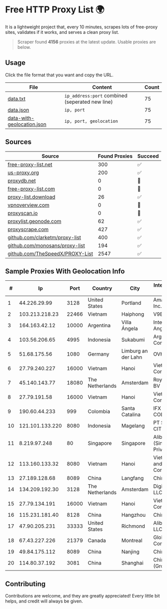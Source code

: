 
# Free HTTP Proxy List 🌍

It is a lightweight project that, every 10 minutes, scrapes lots of free-proxy sites, validates if it works, and serves a clean proxy list.


> Scraper found **4156** proxies at the latest update. Usable proxies are below.

## Usage

Click the file format that you want and copy the URL.


|File|Content|Count|
|----|-------|-----|
|[data.txt](https://raw.githubusercontent.com/themiralay/Proxy-List-World/master/data.txt)|`ip_address:port` combined (seperated new line)|75|
|[data.json](https://raw.githubusercontent.com/themiralay/Proxy-List-World/master/data.json)|`ip, port`|75|
|[data-with-geolocation.json](https://raw.githubusercontent.com/themiralay/Proxy-List-World/master/data-with-geolocation.json)|`ip, port, geolocation`|75|

## Sources

|Source|Found Proxies|Succeed|
|------|-------------|-------|
|[free-proxy-list.net](https://free-proxy-list.net)|300|✅|
|[us-proxy.org](https://www.us-proxy.org)|200|✅|
|[proxydb.net](http://proxydb.net)|0|🚫|
|[free-proxy-list.com](https://free-proxy-list.com/?page=&port=&type%5B%5D=http&type%5B%5D=https&up_time=0&search=Search)|0|🚫|
|[proxy-list.download](https://www.proxy-list.download/HTTP)|26|✅|
|[vpnoverview.com](https://vpnoverview.com/privacy/anonymous-browsing/free-proxy-servers)|0|🚫|
|[proxyscan.io](https://www.proxyscan.io)|0|🚫|
|[proxylist.geonode.com](https://proxylist.geonode.com/api/proxy-list?limit=300&page=1&sort_by=lastChecked&sort_type=desc&protocols=http,https)|62|✅|
|[proxyscrape.com](https://api.proxyscrape.com/v2/?request=displayproxies&protocol=http&timeout=10000&country=all&ssl=all&anonymity=all)|427|✅|
|[github.com/clarketm/proxy-list](https://raw.githubusercontent.com/clarketm/proxy-list/master/proxy-list-raw.txt)|400|✅|
|[github.com/monosans/proxy-list](https://raw.githubusercontent.com/monosans/proxy-list/main/proxies/http.txt)|194|✅|
|[github.com/TheSpeedX/PROXY-List](https://raw.githubusercontent.com/TheSpeedX/PROXY-List/master/http.txt)|2547|✅|


## Sample Proxies With Geolocation Info

|#|Ip|Port|Country|City|Internet Service Provider|
|-|--|----|-------|----|-------------------------|
|1|44.226.29.99|3128|United States|Portland|Amazon.com, Inc.|
|2|103.213.218.23|22466|Vietnam|Haiphong|V9ERP|
|3|164.163.42.12|10000|Argentina|Villa Ángela|Interret Villa Angela SRL|
|4|103.56.206.65|4995|Indonesia|Sukabumi|Argon Data Communication|
|5|51.68.175.56|1080|Germany|Limburg an der Lahn|OVH SAS|
|6|27.79.240.227|16000|Vietnam|Hanoi|Viettel Corporation|
|7|45.140.143.77|18080|The Netherlands|Amsterdam|RoyaleHosting BV|
|8|27.79.191.58|16000|Vietnam|Hanoi|Viettel Corporation|
|9|190.60.44.233|999|Colombia|Santa Catalina|IFX NETWORKS COLOMBIA|
|10|121.101.133.220|8080|Indonesia|Magelang|PT SELARAS CITRA TERABIT|
|11|8.219.97.248|80|Singapore|Singapore|Alibaba Cloud (Singapore) Private Limited|
|12|113.160.133.32|8080|Vietnam|Hanoi|VietNam Post and Telecom Corporation|
|13|27.189.128.68|8089|China|Langfang|Chinanet|
|14|134.209.192.30|3128|The Netherlands|Amsterdam|DigitalOcean, LLC|
|15|27.79.134.191|16000|Vietnam|Hanoi|Viettel Corporation|
|16|115.231.181.40|8128|China|Hangzhou|China Telecom|
|17|47.90.205.231|33333|United States|Richmond|Alibaba.com LLC|
|18|67.43.227.226|21379|Canada|Montreal|GloboTech Communications|
|19|49.84.175.112|8089|China|Nanjing|China Telecom|
|20|114.80.37.192|3081|China|Shanghai|China Telecom (Group)|



## Contributing

Contributions are welcome, and they are greatly appreciated! Every
little bit helps, and credit will always be given.

